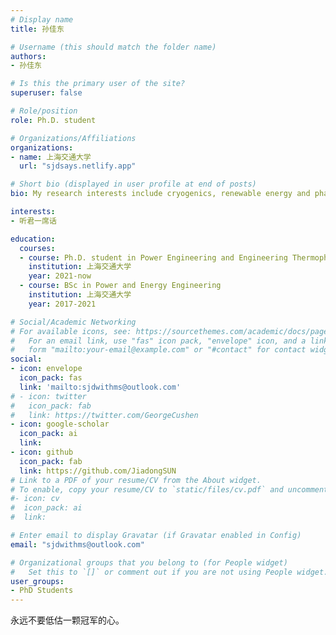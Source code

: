 ```yaml
---
# Display name
title: 孙佳东

# Username (this should match the folder name)
authors:
- 孙佳东

# Is this the primary user of the site?
superuser: false

# Role/position
role: Ph.D. student

# Organizations/Affiliations
organizations:
- name: 上海交通大学
  url: "sjdsays.netlify.app"

# Short bio (displayed in user profile at end of posts)
bio: My research interests include cryogenics, renewable energy and phase change.

interests:
- 听君一席话

education:
  courses:
  - course: Ph.D. student in Power Engineering and Engineering Thermophysics
    institution: 上海交通大学
    year: 2021-now
  - course: BSc in Power and Energy Engineering
    institution: 上海交通大学
    year: 2017-2021

# Social/Academic Networking
# For available icons, see: https://sourcethemes.com/academic/docs/page-builder/#icons
#   For an email link, use "fas" icon pack, "envelope" icon, and a link in the
#   form "mailto:your-email@example.com" or "#contact" for contact widget.
social:
- icon: envelope
  icon_pack: fas
  link: 'mailto:sjdwithms@outlook.com'
# - icon: twitter
#   icon_pack: fab
#   link: https://twitter.com/GeorgeCushen
- icon: google-scholar
  icon_pack: ai
  link: 
- icon: github
  icon_pack: fab
  link: https://github.com/JiadongSUN
# Link to a PDF of your resume/CV from the About widget.
# To enable, copy your resume/CV to `static/files/cv.pdf` and uncomment the lines below.
#- icon: cv
#  icon_pack: ai
#  link: 

# Enter email to display Gravatar (if Gravatar enabled in Config)
email: "sjdwithms@outlook.com"

# Organizational groups that you belong to (for People widget)
#   Set this to `[]` or comment out if you are not using People widget.
user_groups:
- PhD Students
---
```


永远不要低估一颗冠军的心。

